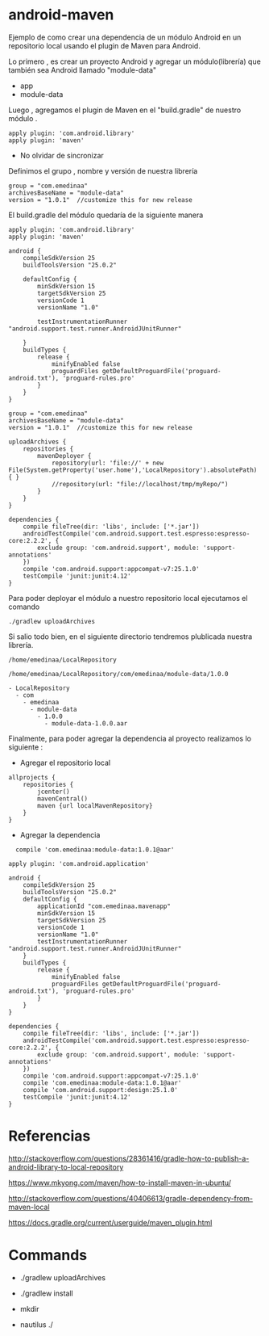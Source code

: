 # android-maven
Ejemplo de como crear una dependencia de un módulo Android en un repositorio local  usando el plugin de Maven para Android.

Lo primero , es crear un proyecto Android y agregar un módulo(librería) que también sea Android llamado "module-data"

- app
- module-data

Luego , agregamos el plugin de Maven en el "build.gradle" de nuestro módulo . 

```
apply plugin: 'com.android.library'
apply plugin: 'maven'
```
* No olvidar de sincronizar 

Definimos el grupo , nombre y versión de nuestra librería
```
group = "com.emedinaa"
archivesBaseName = "module-data"
version = "1.0.1"  //customize this for new release
```
El build.gradle del módulo quedaría de la siguiente manera
```
apply plugin: 'com.android.library'
apply plugin: 'maven'

android {
    compileSdkVersion 25
    buildToolsVersion "25.0.2"

    defaultConfig {
        minSdkVersion 15
        targetSdkVersion 25
        versionCode 1
        versionName "1.0"

        testInstrumentationRunner "android.support.test.runner.AndroidJUnitRunner"

    }
    buildTypes {
        release {
            minifyEnabled false
            proguardFiles getDefaultProguardFile('proguard-android.txt'), 'proguard-rules.pro'
        }
    }
}

group = "com.emedinaa"
archivesBaseName = "module-data"
version = "1.0.1"  //customize this for new release

uploadArchives {
    repositories {
        mavenDeployer {
            repository(url: 'file://' + new File(System.getProperty('user.home'),'LocalRepository').absolutePath) { }
            //repository(url: "file://localhost/tmp/myRepo/")
        }
    }
}

dependencies {
    compile fileTree(dir: 'libs', include: ['*.jar'])
    androidTestCompile('com.android.support.test.espresso:espresso-core:2.2.2', {
        exclude group: 'com.android.support', module: 'support-annotations'
    })
    compile 'com.android.support:appcompat-v7:25.1.0'
    testCompile 'junit:junit:4.12'
}

```

Para poder deployar el módulo a nuestro repositorio local  ejecutamos el comando 

```
./gradlew uploadArchives
```
Si salio todo bien, en el siguiente directorio tendremos plublicada nuestra librería.

```
/home/emedinaa/LocalRepository

/home/emedinaa/LocalRepository/com/emedinaa/module-data/1.0.0
```
```
- LocalRepository
  - com
    - emedinaa
      - module-data
        - 1.0.0
          - module-data-1.0.0.aar
```

Finalmente, para poder agregar la dependencia al proyecto realizamos lo siguiente :

- Agregar el repositorio local

```
allprojects {
    repositories {
        jcenter()
        mavenCentral()
        maven {url localMavenRepository}
    }
}
```

- Agregar la dependencia 

```
  compile 'com.emedinaa:module-data:1.0.1@aar'
```

```
apply plugin: 'com.android.application'

android {
    compileSdkVersion 25
    buildToolsVersion "25.0.2"
    defaultConfig {
        applicationId "com.emedinaa.mavenapp"
        minSdkVersion 15
        targetSdkVersion 25
        versionCode 1
        versionName "1.0"
        testInstrumentationRunner "android.support.test.runner.AndroidJUnitRunner"
    }
    buildTypes {
        release {
            minifyEnabled false
            proguardFiles getDefaultProguardFile('proguard-android.txt'), 'proguard-rules.pro'
        }
    }
}

dependencies {
    compile fileTree(dir: 'libs', include: ['*.jar'])
    androidTestCompile('com.android.support.test.espresso:espresso-core:2.2.2', {
        exclude group: 'com.android.support', module: 'support-annotations'
    })
    compile 'com.android.support:appcompat-v7:25.1.0'
    compile 'com.emedinaa:module-data:1.0.1@aar'
    compile 'com.android.support:design:25.1.0'
    testCompile 'junit:junit:4.12'
}

```

# Referencias

http://stackoverflow.com/questions/28361416/gradle-how-to-publish-a-android-library-to-local-repository

https://www.mkyong.com/maven/how-to-install-maven-in-ubuntu/

http://stackoverflow.com/questions/40406613/gradle-dependency-from-maven-local

https://docs.gradle.org/current/userguide/maven_plugin.html

# Commands
- ./gradlew uploadArchives
- ./gradlew install

- mkdir
- nautilus ./

